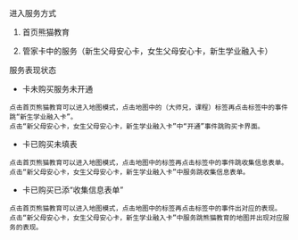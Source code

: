 进入服务方式

1. 首页熊猫教育

2. 管家卡中的服务（新生父母安心卡，女生父母安心卡，新生学业融入卡）

服务表现状态

* 卡未购买服务未开通

```
点击首页熊猫教育可以进入地图模式，点击地图中的（大师兄，课程）标签再点击标签中的事件跳“新生学业融入卡”。
点击“新父母安心卡，女生父母安心卡，新生学业融入卡”中“开通”事件跳购买卡界面。
```

* 卡已购买未填表

```
点击首页熊猫教育可以进入地图模式，点击地图中的标签再点击标签中的事件跳收集信息表单。
点击“新父母安心卡，女生父母安心卡，新生学业融入卡”中服务跳收集信息表单。
```

* 卡已购买已添“收集信息表单”

```
点击首页熊猫教育可以进入地图模式，点击地图中的标签再点击标签中的事件出对应的表现。
点击“新父母安心卡，女生父母安心卡，新生学业融入卡”中服务跳熊猫教育的地图并出现对应服务的表现。
```



